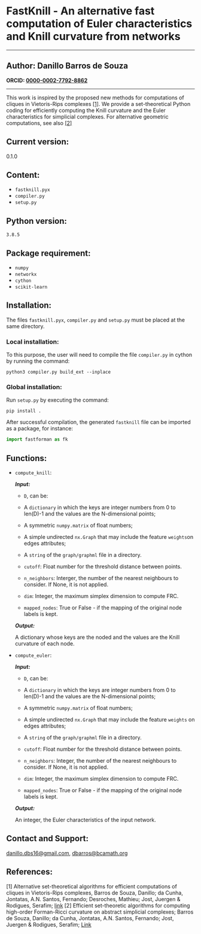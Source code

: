 # FastKnill - An alternative fast computation of Euler characteristics and Knill curvature from networks

***
   **Author:** Danillo Barros de Souza
   -- 
   **ORCID: [0000-0002-7792-8862](https://orcid.org/0000-0002-7762-8862)**

***
This work is inspired by the proposed new methods for computations of cliques in Vietoris-Rips complexes [[1]](https://arxiv.org/abs/2502.14593). We provide a set-theoretical Python coding for efficiently computing the Knill curvature and the Euler characteristics for simplicial complexes. For alternative geometric computations, see also [[2]](https://github.com/danillodbs16/fastforman)

## Current version:
  0.1.0


## Content:

- `fastknill.pyx`
- `compiler.py`
- `setup.py`

## Python version: 
    3.8.5
## Package requirement:

- `numpy`
- `networkx`
- `cython`
- `scikit-learn`


## Installation:

The files `fastknill.pyx`, `compiler.py` and `setup.py` must be placed at the same directory.

 ### Local installation:
To this purpose, the user will need to compile the file `compiler.py` in cython by running the command:

```
python3 compiler.py build_ext --inplace
```

### Global installation:

Run `setup.py` by executing the command:

```
pip install .
```

After successful compilation, the generated `fastknill` file can be imported as a package, for instance:

```python
import fastforman as fk
```
## Functions:

- ``compute_knill``:

  ***Input:*** 
        
    - `D`, can be:
     - A `dictionary` in which the keys are integer numbers from 0 to len(D)-1 and the values are the N-dimensional points;

     - A symmetric `numpy.matrix` of float numbers;

     - A simple undirected `nx.Graph` that may include the feature `weights`on edges attributes;
     
     - A `string` of the `graph/graphml` file in a directory.

    - `cutoff`: Float number for the threshold distance between points.
    - `n_neighbors`: Interger, the number of the nearest neighbours to consider. If None, it is not applied.
    - `dim`: Integer, the maximum simplex dimension to compute FRC.
    - `mapped_nodes`: True or False - if the mapping of the original node labels is kept.
   
    
   ***Output:*** 
     
   A dictionary whose keys are the noded and the values are the Knill curvature of each node.
    
- ``compute_euler``:

  ***Input:*** 
        
    - `D`, can be:
     - A `dictionary` in which the keys are integer numbers from 0 to len(D)-1 and the values are the N-dimensional points;

     - A symmetric `numpy.matrix` of float numbers;

     - A simple undirected `nx.Graph` that may include the feature `weights` on edges attributes;
     
     - A `string` of the `graph/graphml` file in a directory.

    - `cutoff`: Float number for the threshold distance between points.
    - `n_neighbors`: Integer, the number of the nearest neighbours to consider. If None, it is not applied.
    - `dim`: Integer, the maximum simplex dimension to compute FRC.
    - `mapped_nodes`: True or False - if the mapping of the original node labels is kept.
   
    
   ***Output:*** 
     
   An integer, the Euler characteristics of the input network.
    

## Contact and Support:

danillo.dbs16@gmail.com, dbarros@bcamath.org

## References: 

[1] Alternative set-theoretical algorithms for efficient computations of cliques in Vietoris-Rips complexes, Barros de Souza, Danillo; da Cunha, Jontatas, A.N. Santos, Fernando; Desroches, Mathieu; Jost, Juergen & Rodigues, Serafim; [link](https://arxiv.org/abs/2502.14593)
[2] Efficient set-theoretic algorithms for computing high-order Forman-Ricci curvature on abstract simplicial complexes; Barros de Souza, Danillo; da Cunha, Jontatas, A.N. Santos, Fernando; Jost, Juergen & Rodigues, Serafim; [Link](https://royalsocietypublishing.org/doi/10.1098/rspa.2024.0364)

